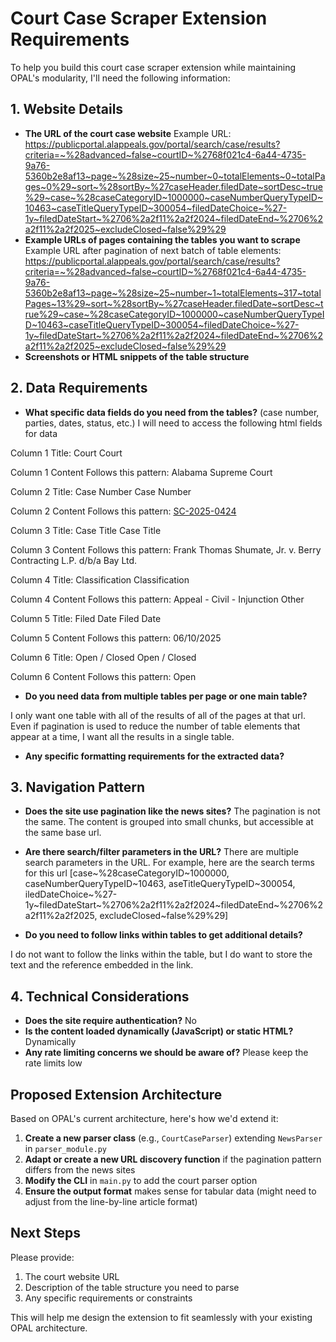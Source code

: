 # Court Case Scraper Extension Requirements

To help you build this court case scraper extension while maintaining OPAL's modularity, I'll need the following information:

## 1. Website Details
- **The URL of the court case website**
Example URL: https://publicportal.alappeals.gov/portal/search/case/results?criteria=~%28advanced~false~courtID~%2768f021c4-6a44-4735-9a76-5360b2e8af13~page~%28size~25~number~0~totalElements~0~totalPages~0%29~sort~%28sortBy~%27caseHeader.filedDate~sortDesc~true%29~case~%28caseCategoryID~1000000~caseNumberQueryTypeID~10463~caseTitleQueryTypeID~300054~filedDateChoice~%27-1y~filedDateStart~%2706%2a2f11%2a2f2024~filedDateEnd~%2706%2a2f11%2a2f2025~excludeClosed~false%29%29
- **Example URLs of pages containing the tables you want to scrape**
Example URL after pagination of next batch of table elements: https://publicportal.alappeals.gov/portal/search/case/results?criteria=~%28advanced~false~courtID~%2768f021c4-6a44-4735-9a76-5360b2e8af13~page~%28size~25~number~1~totalElements~317~totalPages~13%29~sort~%28sortBy~%27caseHeader.filedDate~sortDesc~true%29~case~%28caseCategoryID~1000000~caseNumberQueryTypeID~10463~caseTitleQueryTypeID~300054~filedDateChoice~%27-1y~filedDateStart~%2706%2a2f11%2a2f2024~filedDateEnd~%2706%2a2f11%2a2f2025~excludeClosed~false%29%29
- **Screenshots or HTML snippets of the table structure**

## 2. Data Requirements
- **What specific data fields do you need from the tables?** (case number, parties, dates, status, etc.)
I will need to access the following html fields for data

Column 1 Title: <th role="columnheader" scope="col" aria-label="Court: Not sorted. Activate to sort ascending." aria-sort="none" class="text-start sortable"><span>Court</span><i aria-hidden="true" class="v-icon notranslate v-data-table-header__icon mdi mdi-arrow-up theme--dark" style="font-size: 18px;"></i></th> 
<span>Court</span>

Column 1 Content Follows this pattern: <td class="text-start">Alabama Supreme Court</td>

Column 2 Title: <th role="columnheader" scope="col" aria-label="Case Number: Not sorted. Activate to sort ascending." aria-sort="none" class="text-start sortable"><span>Case Number</span><i aria-hidden="true" class="v-icon notranslate v-data-table-header__icon mdi mdi-arrow-up theme--dark" style="font-size: 18px;"></i></th>
<span>Case Number</span>

Column 2 Content Follows this pattern:
<a href="/portal/court/68f021c4-6a44-4735-9a76-5360b2e8af13/case/d024d958-58a1-41c9-9fae-39c645c7977e" class=""> SC-2025-0424 </a>


Column 3 Title: <th role="columnheader" scope="col" aria-label="Case Title: Not sorted. Activate to sort ascending." aria-sort="none" class="text-start sortable"><span>Case Title</span><i aria-hidden="true" class="v-icon notranslate v-data-table-header__icon mdi mdi-arrow-up theme--dark" style="font-size: 18px;"></i></th>
<span>Case Title</span>

Column 3 Content Follows this pattern: <td class="text-start">Frank Thomas Shumate, Jr. v. Berry Contracting L.P. d/b/a Bay Ltd.</td>

Column 4 Title: <th role="columnheader" scope="col" aria-label="Classification: Not sorted. Activate to sort ascending." aria-sort="none" class="text-start sortable"><span>Classification</span><i aria-hidden="true" class="v-icon notranslate v-data-table-header__icon mdi mdi-arrow-up theme--dark" style="font-size: 18px;"></i></th>
<span>Classification</span>

Column 4 Content Follows this pattern: <td class="text-start">Appeal - Civil - Injunction Other</td>

Column 5 Title: <th role="columnheader" scope="col" aria-label="Filed Date: Sorted descending. Activate to sort ascending." aria-sort="descending" class="text-start sortable active desc"><span>Filed Date</span><i aria-hidden="true" class="v-icon notranslate v-data-table-header__icon mdi mdi-arrow-up theme--dark" style="font-size: 18px;"></i></th>
<span>Filed Date</span>

Column 5 Content Follows this pattern: <td class="text-start"> 06/10/2025 </td>

Column 6 Title: <th role="columnheader" scope="col" aria-label="Open / Closed: Not sorted. Activate to sort ascending." aria-sort="none" class="text-start sortable"><span>Open / Closed</span><i aria-hidden="true" class="v-icon notranslate v-data-table-header__icon mdi mdi-arrow-up theme--dark" style="font-size: 18px;"></i></th>
<span>Open / Closed</span>

Column 6 Content Follows this pattern: <td class="text-start"> Open </td>

- **Do you need data from multiple tables per page or one main table?**

I only want one table with all of the results of all of the pages at that url. Even if pagination is used to reduce the number of table elements that appear at a time, I want all the results in a single table.

- **Any specific formatting requirements for the extracted data?**

## 3. Navigation Pattern
- **Does the site use pagination like the news sites?**
The pagination is not the same. The content is grouped into small chunks, but accessible at the same base url.

- **Are there search/filter parameters in the URL?**
There are multiple search parameters in the URL. For example, here are the search terms for this url
[case~%28caseCategoryID~1000000, caseNumberQueryTypeID~10463, aseTitleQueryTypeID~300054, iledDateChoice~%27-1y~filedDateStart~%2706%2a2f11%2a2f2024~filedDateEnd~%2706%2a2f11%2a2f2025, excludeClosed~false%29%29]
- **Do you need to follow links within tables to get additional details?**

I do not want to follow the links within the table, but I do want to store the text and the reference embedded in the link.

## 4. Technical Considerations
- **Does the site require authentication?**
No
- **Is the content loaded dynamically (JavaScript) or static HTML?**
Dynamically
- **Any rate limiting concerns we should be aware of?**
Please keep the rate limits low

## Proposed Extension Architecture

Based on OPAL's current architecture, here's how we'd extend it:

1. **Create a new parser class** (e.g., `CourtCaseParser`) extending `NewsParser` in `parser_module.py`
2. **Adapt or create a new URL discovery function** if the pagination pattern differs from the news sites
3. **Modify the CLI** in `main.py` to add the court parser option
4. **Ensure the output format** makes sense for tabular data (might need to adjust from the line-by-line article format)

## Next Steps

Please provide:
1. The court website URL
2. Description of the table structure you need to parse
3. Any specific requirements or constraints

This will help me design the extension to fit seamlessly with your existing OPAL architecture.